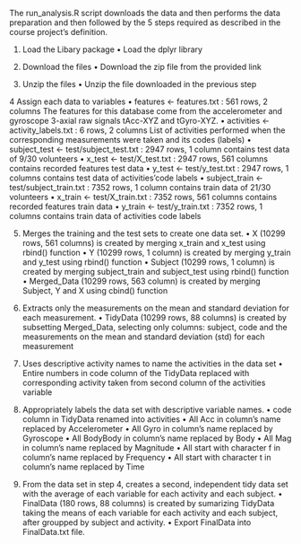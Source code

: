 The run_analysis.R script downloads the data and then performs the data preparation and then followed by the 5 steps required as described in the course project’s definition.

1. Load the Libary package
	• Load the dplyr library

2. Download the files
	• Download the zip file from the provided link

3. Unzip the files
	• Unzip the file downloaded in the previous step

4 Assign each data to variables
	• features <- features.txt : 561 rows, 2 columns
		The features for this database come from the accelerometer and gyroscope 3-axial raw signals tAcc-XYZ and tGyro-XYZ.
	• activities <- activity_labels.txt : 6 rows, 2 columns
		List of activities performed when the corresponding measurements were taken and its codes (labels)
	• subject_test <- test/subject_test.txt : 2947 rows, 1 column
		contains test data of 9/30 volunteers
	• x_test <- test/X_test.txt : 2947 rows, 561 columns
		contains recorded features test data
	• y_test <- test/y_test.txt : 2947 rows, 1 columns
		contains test data of activities’code labels
	• subject_train <- test/subject_train.txt : 7352 rows, 1 column
		contains train data of 21/30 volunteers
	• x_train <- test/X_train.txt : 7352 rows, 561 columns
		contains recorded features train data
	• y_train <- test/y_train.txt : 7352 rows, 1 columns
		contains train data of activities code labels
		
5. Merges the training and the test sets to create one data set.
	• X (10299 rows, 561 columns) is created by merging x_train and x_test using rbind() function
	• Y (10299 rows, 1 column) is created by merging y_train and y_test using rbind() function
	• Subject (10299 rows, 1 column) is created by merging subject_train and subject_test using rbind() function
	• Merged_Data (10299 rows, 563 column) is created by merging Subject, Y and X using cbind() function

6. Extracts only the measurements on the mean and standard deviation for each measurement.
	• TidyData (10299 rows, 88 columns) is created by subsetting Merged_Data, selecting only columns: subject, code and the measurements on the mean and standard deviation (std) for each measurement
	
7. Uses descriptive activity names to name the activities in the data set
	• Entire numbers in code column of the TidyData replaced with corresponding activity taken from second column of the activities variable

8. Appropriately labels the data set with descriptive variable names.
	• code column in TidyData renamed into activities
	• All Acc in column’s name replaced by Accelerometer
	• All Gyro in column’s name replaced by Gyroscope
	• All BodyBody in column’s name replaced by Body
	• All Mag in column’s name replaced by Magnitude
	• All start with character f in column’s name replaced by Frequency
	• All start with character t in column’s name replaced by Time

9. From the data set in step 4, creates a second, independent tidy data set with the average of each variable for each activity and each subject.
	• FinalData (180 rows, 88 columns) is created by sumarizing TidyData taking the means of each variable for each activity and each subject, after groupped by subject and activity.
	• Export FinalData into FinalData.txt file.
